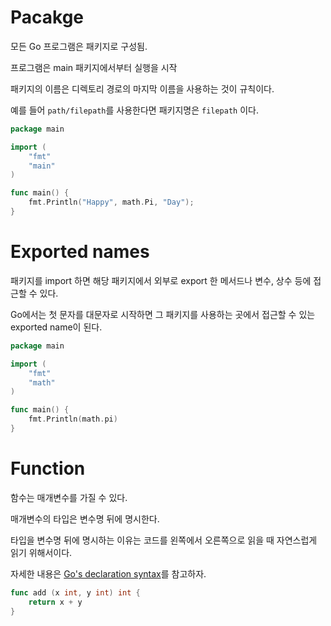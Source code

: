 # Pacakge

모든 Go 프로그램은 패키지로 구성됨.

프로그램은 main 패키지에서부터 실행을 시작

패키지의 이름은 디렉토리 경로의 마지막 이름을 사용하는 것이 규칙이다.

예를 들어 `path/filepath`를 사용한다면 패키지명은 `filepath` 이다.

```go
package main

import (
    "fmt"
    "main"
)

func main() {
    fmt.Println("Happy", math.Pi, "Day");
}
```

# Exported names

패키지를 import 하면 해당 패키지에서 외부로 export 한 메서드나 변수, 상수 등에 접근할 수 있다.

Go에서는 첫 문자를 대문자로 시작하면  그 패키지를 사용하는 곳에서 접근할 수 있는 exported name이 된다.

```go
package main

import (
    "fmt"
    "math"
)

func main() {
    fmt.Println(math.pi)
}
```

# Function

함수는 매개변수를 가질 수 있다.

매개변수의 타입은 변수명 뒤에 명시한다.

타입을 변수명 뒤에 명시하는 이유는 코드를 왼쪽에서 오른쪽으로 읽을 때 자연스럽게 읽기 위해서이다.

자세한 내용은 [Go's declaration syntax](Go_Declaration_Syntax.md)를 참고하자.

```go
func add (x int, y int) int {
    return x + y
}
```